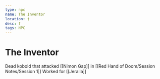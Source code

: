 ```yaml
---
type: npc
name: The Inventor
location: †
desc: †
tags: NPC
---
```


# The Inventor 
Dead kobold that attacked [[Nimon Gap]] in [[Red Hand of Doom/Session Notes/Session 1]]
Worked for [[Jeralla]]
